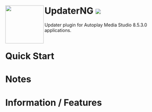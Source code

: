 # UpdaterNG <img align="left" src="https://user-images.githubusercontent.com/5092697/136836589-b655f88e-f67e-433d-bc2a-12c0534e05d9.png" width="120px"> <img src="https://img.shields.io/badge/Version-RELEASE-orange"></img>

Updater plugin for Autoplay Media Studio 8.5.3.0 applications.<br/><br/>

# Quick Start

# Notes

# Information / Features
